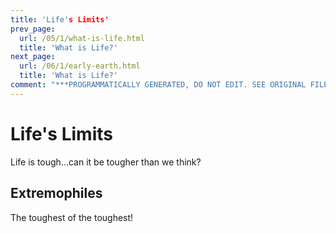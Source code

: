 ```yaml
---
title: 'Life's Limits'
prev_page:
  url: /05/1/what-is-life.html
  title: 'What is Life?'
next_page:
  url: /06/1/early-earth.html
  title: 'What is Life?'
comment: "***PROGRAMMATICALLY GENERATED, DO NOT EDIT. SEE ORIGINAL FILES IN /content***"
---
```

# Life's Limits

Life is tough...can it be tougher than we think?

## Extremophiles

The toughest of the toughest!
